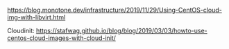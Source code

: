 https://blog.monotone.dev/infrastructure/2019/11/29/Using-CentOS-cloud-img-with-libvirt.html

Cloudinit:
https://stafwag.github.io/blog/blog/2019/03/03/howto-use-centos-cloud-images-with-cloud-init/
